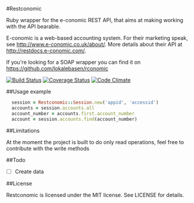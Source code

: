 #Restconomic

Ruby wrapper for the e-conomic REST API, that aims at making working with the API bearable.

E-conomic is a web-based accounting system. For their marketing speak, see http://www.e-conomic.co.uk/about/. More details about their API at http://restdocs.e-conomic.com/.

If you're looking for a SOAP wrapper you can find it on https://github.com/lokalebasen/rconomic

[![Build Status](https://secure.travis-ci.org/adriacidre/restconomic.png?branch=master)](http://travis-ci.org/adriacidre/restconomic)
[![Coverage Status](https://coveralls.io/repos/adriacidre/restconomic/badge.png?branch=master)](https://coveralls.io/r/adriacidre/restconomic?branch=master)
[![Code Climate](https://codeclimate.com/github/adriacidre/restconomic.png)](https://codeclimate.com/github/adriacidre/restconomic)


##Usage example

```ruby
  session = Restconomic::Session.new('appid', 'accessid')
  accounts = session.accounts.all
  account_number = accounts.first.account_number
  account = session.accounts.find(account_number)
```

##Limitations

At the moment the project is built to do only read operations, feel free to contribute with the write methods

##Todo

- [ ] Create data

##License

Restconomic is licensed under the MIT license. See LICENSE for details.
